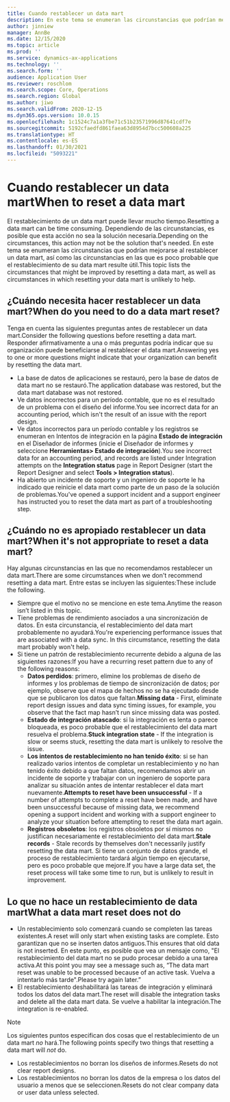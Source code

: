 ```yaml
---
title: Cuando restablecer un data mart
description: En este tema se enumeran las circunstancias que podrían mejorarse al restablecer un data mart y las circunstancias en las que es poco probable que el restablecimiento de su data mart resulte útil.
author: jinniew
manager: AnnBe
ms.date: 12/15/2020
ms.topic: article
ms.prod: ''
ms.service: dynamics-ax-applications
ms.technology: ''
ms.search.form: ''
audience: Application User
ms.reviewer: roschlom
ms.search.scope: Core, Operations
ms.search.region: Global
ms.author: jiwo
ms.search.validFrom: 2020-12-15
ms.dyn365.ops.version: 10.0.15
ms.openlocfilehash: 1c1524c7a1a3fbe71c51b23571996d87641cdf7e
ms.sourcegitcommit: 5192cfaedfd861faea63d8954d7bcc500608a225
ms.translationtype: HT
ms.contentlocale: es-ES
ms.lasthandoff: 01/30/2021
ms.locfileid: "5093221"
---
```

# <a name="when-to-reset-a-data-mart"></a><span data-ttu-id="d2945-103">Cuando restablecer un data mart</span><span class="sxs-lookup"><span data-stu-id="d2945-103">When to reset a data mart</span></span>

<span data-ttu-id="d2945-104">El restablecimiento de un data mart puede llevar mucho tiempo.</span><span class="sxs-lookup"><span data-stu-id="d2945-104">Resetting a data mart can be time consuming.</span></span> <span data-ttu-id="d2945-105">Dependiendo de las circunstancias, es posible que esta acción no sea la solución necesaria.</span><span class="sxs-lookup"><span data-stu-id="d2945-105">Depending on the circumstances, this action may not be the solution that's needed.</span></span> <span data-ttu-id="d2945-106">En este tema se enumeran las circunstancias que podrían mejorarse al restablecer un data mart, así como las circunstancias en las que es poco probable que el restablecimiento de su data mart resulte útil.</span><span class="sxs-lookup"><span data-stu-id="d2945-106">This topic lists the circumstances that might be improved by resetting a data mart, as well as circumstances in which resetting your data mart is unlikely to help.</span></span>  

## <a name="when-do-you-need-to-do-a-data-mart-reset"></a><span data-ttu-id="d2945-107">¿Cuándo necesita hacer restablecer un data mart?</span><span class="sxs-lookup"><span data-stu-id="d2945-107">When do you need to do a data mart reset?</span></span>
<span data-ttu-id="d2945-108">Tenga en cuenta las siguientes preguntas antes de restablecer un data mart.</span><span class="sxs-lookup"><span data-stu-id="d2945-108">Consider the following questions before resetting a data mart.</span></span> <span data-ttu-id="d2945-109">Responder afirmativamente a una o más preguntas podría indicar que su organización puede beneficiarse al restablecer el data mart.</span><span class="sxs-lookup"><span data-stu-id="d2945-109">Answering yes to one or more questions might indicate that your organization can benefit by resetting the data mart.</span></span>

- <span data-ttu-id="d2945-110">La base de datos de aplicaciones se restauró, pero la base de datos de data mart no se restauró.</span><span class="sxs-lookup"><span data-stu-id="d2945-110">The application database was restored, but the data mart database was not restored.</span></span>
- <span data-ttu-id="d2945-111">Ve datos incorrectos para un período contable, que no es el resultado de un problema con el diseño del informe.</span><span class="sxs-lookup"><span data-stu-id="d2945-111">You see incorrect data for an accounting period, which isn't the result of an issue with the report design.</span></span>
- <span data-ttu-id="d2945-112">Ve datos incorrectos para un período contable y los registros se enumeran en Intentos de integración en la página **Estado de integración** en el Diseñador de informes (inicie el Diseñador de informes y seleccione **Herramientas> Estado de integración**).</span><span class="sxs-lookup"><span data-stu-id="d2945-112">You see incorrect data for an accounting period, and records are listed under Integration attempts on the **Integration status** page in Report Designer (start the Report Designer and select **Tools > Integration status**).</span></span>
- <span data-ttu-id="d2945-113">Ha abierto un incidente de soporte y un ingeniero de soporte le ha indicado que reinicie el data mart como parte de un paso de la solución de problemas.</span><span class="sxs-lookup"><span data-stu-id="d2945-113">You've opened a support incident and a support engineer has instructed you to reset the data mart as part of a troubleshooting step.</span></span>
 
## <a name="when-its-not-appropriate-to-reset-a-data-mart"></a><span data-ttu-id="d2945-114">¿Cuándo no es apropiado restablecer un data mart?</span><span class="sxs-lookup"><span data-stu-id="d2945-114">When it's not appropriate to reset a data mart?</span></span>
<span data-ttu-id="d2945-115">Hay algunas circunstancias en las que no recomendamos restablecer un data mart.</span><span class="sxs-lookup"><span data-stu-id="d2945-115">There are some circumstances when we don't recommend resetting a data mart.</span></span> <span data-ttu-id="d2945-116">Entre estas se incluyen las siguientes:</span><span class="sxs-lookup"><span data-stu-id="d2945-116">These include the following.</span></span> 

- <span data-ttu-id="d2945-117">Siempre que el motivo no se mencione en este tema.</span><span class="sxs-lookup"><span data-stu-id="d2945-117">Anytime the reason isn’t listed in this topic.</span></span>
- <span data-ttu-id="d2945-118">Tiene problemas de rendimiento asociados a una sincronización de datos. En esta circunstancia, el restablecimiento del data mart probablemente no ayudará.</span><span class="sxs-lookup"><span data-stu-id="d2945-118">You're experiencing performance issues that are associated with a data sync. In this circumstance, resetting the data mart probably won't help.</span></span>
- <span data-ttu-id="d2945-119">Si tiene un patrón de restablecimiento recurrente debido a alguna de las siguientes razones:</span><span class="sxs-lookup"><span data-stu-id="d2945-119">If you have a recurring reset pattern due to any of the following reasons:</span></span> 
  - <span data-ttu-id="d2945-120">**Datos perdidos**: primero, elimine los problemas de diseño de informes y los problemas de tiempo de sincronización de datos; por ejemplo, observe que el mapa de hechos no se ha ejecutado desde que se publicaron los datos que faltan.</span><span class="sxs-lookup"><span data-stu-id="d2945-120">**Missing data** - First, eliminate report design issues and data sync timing issues, for example, you observe that the fact map hasn’t run since missing data was posted.</span></span>
  - <span data-ttu-id="d2945-121">**Estado de integración atascado**: si la integración es lenta o parece bloqueada, es poco probable que el restablecimiento del data mart resuelva el problema.</span><span class="sxs-lookup"><span data-stu-id="d2945-121">**Stuck integration state** - If the integration is slow or seems stuck, resetting the data mart is unlikely to resolve the issue.</span></span>
  - <span data-ttu-id="d2945-122">**Los intentos de restablecimiento no han tenido éxito**: si se han realizado varios intentos de completar un restablecimiento y no han tenido éxito debido a que faltan datos, recomendamos abrir un incidente de soporte y trabajar con un ingeniero de soporte para analizar su situación antes de intentar restablecer el data mart nuevamente.</span><span class="sxs-lookup"><span data-stu-id="d2945-122">**Attempts to reset have been unsuccessful** - If a number of attempts to complete a reset have been made, and have been unsuccessful because of missing data, we recommend opening a support incident and working with a support engineer to analyze your situation before attempting to reset the data mart again.</span></span>
  - <span data-ttu-id="d2945-123">**Registros obsoletos**: los registros obsoletos por sí mismos no justifican necesariamente el restablecimiento del data mart.</span><span class="sxs-lookup"><span data-stu-id="d2945-123">**Stale records** - Stale records by themselves don't necessarily justify resetting the data mart.</span></span> <span data-ttu-id="d2945-124">Si tiene un conjunto de datos grande, el proceso de restablecimiento tardará algún tiempo en ejecutarse, pero es poco probable que mejore.</span><span class="sxs-lookup"><span data-stu-id="d2945-124">If you have a large data set, the reset process will take some time to run, but is unlikely to result in improvement.</span></span>
 
## <a name="what-a-data-mart-reset-does-not-do"></a><span data-ttu-id="d2945-125">Lo que no hace un restablecimiento de data mart</span><span class="sxs-lookup"><span data-stu-id="d2945-125">What a data mart reset does not do</span></span>  
- <span data-ttu-id="d2945-126">Un restablecimiento solo comenzará cuando se completen las tareas existentes.</span><span class="sxs-lookup"><span data-stu-id="d2945-126">A reset will only start when existing tasks are complete.</span></span> <span data-ttu-id="d2945-127">Esto garantizan que no se inserten datos antiguos.</span><span class="sxs-lookup"><span data-stu-id="d2945-127">This ensures that old data is not inserted.</span></span> <span data-ttu-id="d2945-128">En este punto, es posible que vea un mensaje como, "El restablecimiento del data mart no se pudo procesar debido a una tarea activa.</span><span class="sxs-lookup"><span data-stu-id="d2945-128">At this point you may see a message such as, “The data mart reset was unable to be processed because of an active task.</span></span> <span data-ttu-id="d2945-129">Vuelva a intentarlo más tarde".</span><span class="sxs-lookup"><span data-stu-id="d2945-129">Please try again later.”</span></span>
- <span data-ttu-id="d2945-130">El restablecimiento deshabilitará las tareas de integración y eliminará todos los datos del data mart.</span><span class="sxs-lookup"><span data-stu-id="d2945-130">The reset will disable the integration tasks and delete all the data mart data.</span></span> <span data-ttu-id="d2945-131">Se vuelve a habilitar la integración.</span><span class="sxs-lookup"><span data-stu-id="d2945-131">The integration is re-enabled.</span></span>

> [!NOTE]
> <span data-ttu-id="d2945-132">Los siguientes puntos especifican dos cosas que el restablecimiento de un data mart *no* hará.</span><span class="sxs-lookup"><span data-stu-id="d2945-132">The following points specify two things that resetting a data mart will *not* do.</span></span> <br>
> - <span data-ttu-id="d2945-133">Los restablecimientos no borran los diseños de informes.</span><span class="sxs-lookup"><span data-stu-id="d2945-133">Resets do not clear report designs.</span></span> <br>
> - <span data-ttu-id="d2945-134">Los restablecimientos no borran los datos de la empresa o los datos del usuario a menos que se seleccionen.</span><span class="sxs-lookup"><span data-stu-id="d2945-134">Resets do not clear company data or user data unless selected.</span></span>
